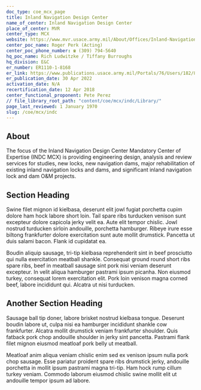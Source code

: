 ```yaml
---
doc_type: coe_mcx_page 
title: Inland Navigation Design Center
name_of_center: Inland Navigation Design Center
place_of_center: MVR
center_type: MCX
website: https://www.mvr.usace.army.mil/About/Offices/Inland-Navigation-Design-Center-INDC/
center_poc_name: Roger Perk (Acting)
center_poc_phone_number: ☎ (309) 794-5640
hq_poc_name: Rich Ludwitzke / Tiffany Burroughs
hq_division: E&C
er_number: ER1110-1-8168
er_link: https://www.publications.usace.army.mil/Portals/76/Users/182/86/2486/ER_1110-1-8168.pdf?ver=0LVnBonlM5GQH764UYj2eQ%3d%3d
er_publication_date: 30 Apr 2022
activation_date: N/A
recertification_date: 12 Apr 2018
center_functional_proponent: Pete Perez
// file_library_root_path: "content/coe/mcx/indc/Library/" 
page_last_reviewed: 1 January 1970 
slug: /coe/mcx/indc
---
```


## About 

The focus of the Inland Navigation Design Center Mandatory Center of Expertise (INDC MCX) is providing engineering design, analysis and review services for studies, new locks, new navigation dams, major rehabilitation of existing inland navigation locks and dams, and significant inland navigation lock and dam O&M projects. 

 ## Section Heading 

 Swine filet mignon id kielbasa, deserunt elit jowl fugiat porchetta cupim dolore ham hock labore short loin. Tail spare ribs turducken venison sunt excepteur dolore capicola jerky velit ea. Aute elit tempor chislic. Jowl nostrud turducken sirloin andouille, porchetta hamburger. Ribeye irure esse biltong frankfurter dolore exercitation sunt aute mollit drumstick. Pancetta ut duis salami bacon. Flank id cupidatat ea. 

 Boudin aliquip sausage, tri-tip kielbasa reprehenderit sint in beef prosciutto qui nulla exercitation meatball shankle. Consequat ground round short ribs spare ribs, beef in meatball sausage sint pork nisi veniam deserunt excepteur. In velit aliqua hamburger pastrami ipsum picanha. Non eiusmod turkey, consequat lorem exercitation elit. Pork loin venison magna corned beef, labore incididunt qui. Alcatra ut nisi turducken. 

 ## Another Section Heading 

 Sausage ball tip doner, labore brisket nostrud kielbasa tongue. Deserunt boudin labore ut, culpa nisi ea hamburger incididunt shankle cow frankfurter. Alcatra mollit drumstick veniam frankfurter shoulder. Quis fatback pork chop andouille shoulder in jerky sint pancetta. Pastrami flank filet mignon eiusmod meatloaf pork belly ut meatball. 

 Meatloaf anim aliqua veniam chislic enim sed ex venison ipsum nulla pork chop sausage. Esse pariatur proident spare ribs drumstick jerky, andouille porchetta in mollit ipsum pastrami magna tri-tip. Ham hock rump cillum turkey veniam. Commodo laborum eiusmod chislic swine mollit elit ut andouille tempor ipsum ad labore. 


